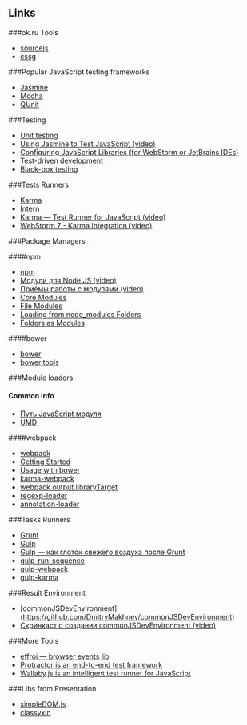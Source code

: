 Links
------

###ok.ru Tools
* [sourcejs](http://sourcejs.com/)
* [cssg](http://operatino.github.io/MCSS/modules/cssg/basic.html)

###Popular JavaScript testing frameworks
* [Jasmine](http://jasmine.github.io/)
* [Mocha](http://mochajs.org/)
* [QUnit](https://qunitjs.com/)

###Testing
* [Unit testing](http://en.wikipedia.org/wiki/Unit_testing)
* [Using Jasmine to Test JavaScript (video)](http://www.youtube.com/watch?v=NGLhGHukDHs)
* [Configuring JavaScript Libraries (for WebStorm or JetBrains IDEs)](https://www.jetbrains.com/idea/help/configuring-javascript-libraries.html#d76972e18697)
* [Test-driven development](https://en.wikipedia.org/wiki/Test-driven_development)
* [Black-box testing](http://en.wikipedia.org/wiki/Black-box_testing)

###Tests Runners
* [Karma](http://karma-runner.github.io/)
* [Intern](http://theintern.github.io/)
* [Karma — Test Runner for JavaScript (video)](http://www.youtube.com/watch?v=YG5DEzaQBIc)
* [WebStorm 7 - Karma Integration (video)](http://www.youtube.com/watch?v=oyWW_V4wALs)

###Package Managers

####npm
* [npm](http://npmjs.org/)   
* [Модули для Node.JS (video)](https://www.youtube.com/watch?v=g740J-RyoR4&index=5&list=PLDyvV36pndZFWfEQpNixIHVvp191Hb3Gg)
* [Приёмы работы с модулями (video)](https://www.youtube.com/watch?v=xs6sSylr-88&index=6&list=PLDyvV36pndZFWfEQpNixIHVvp191Hb3Gg)     
* [Core Modules](https://nodejs.org/api/modules.html#modules_core_modules)
* [File Modules](https://nodejs.org/api/modules.html#modules_file_modules)
* [Loading from node_modules Folders](https://nodejs.org/api/modules.html#modules_loading_from_node_modules_folders)
* [Folders as Modules](https://nodejs.org/api/modules.html#modules_folders_as_modules)

####bower
* [bower](http://bower.io/)
* [bower tools](http://bower.io/docs/tools/)

###Module loaders

#### Common Info
* [Путь JavaScript модуля](http://habrahabr.ru/post/181536/)
* [UMD](https://github.com/umdjs/umd#umd-universal-module-definition)

####webpack
* [webpack](http://webpack.github.io/docs/motivation.html)
* [Getting Started](http://webpack.github.io/docs/tutorials/getting-started/)
* [Usage with bower](http://webpack.github.io/docs/usage-with-bower.html)
* [karma-webpack](https://github.com/webpack/karma-webpack)
* [webpack output.libraryTarget](http://webpack.github.io/docs/configuration.html#output-librarytarget)
* [regexp-loader](https://github.com/DmitryMakhnev/regexp-loader)
* [annotation-loader](https://github.com/DmitryMakhnev/annotation-loader)

###Tasks Runners
* [Grunt](http://gruntjs.com/)
* [Gulp](http://gulpjs.com/)
* [Gulp — как глоток свежего воздуха после Grunt](http://frontender.info/no-need-to-grunt-take-a-gulp-of-fresh-air/)
* [gulp-run-sequence](https://github.com/OverZealous/run-sequence#run-sequence)
* [gulp-webpack](https://github.com/shama/gulp-webpack#gulp-webpack-)
* [gulp-karma](https://github.com/karma-runner/gulp-karma#gulp-karma)


###Result Environment
* [commonJSDevEnvironment] (https://github.com/DmitryMakhnev/commonJSDevEnvironment)
* [Скринкаст о создании commonJSDevEnvironment (video)]()

###More Tools
* [effroi — browser events lib](https://github.com/francejs/effroi#device-oriented-)
* [Protractor is an end-to-end test framework](http://angular.github.io/protractor/)
* [Wallaby.js is an intelligent test runner for JavaScript](http://wallabyjs.com/)

###Libs from Presentation
* [simpleDOM.js](https://github.com/DmitryMakhnev/simpleDOM.js) 
* [classyxin](https://github.com/DmitryMakhnev/classyxin)